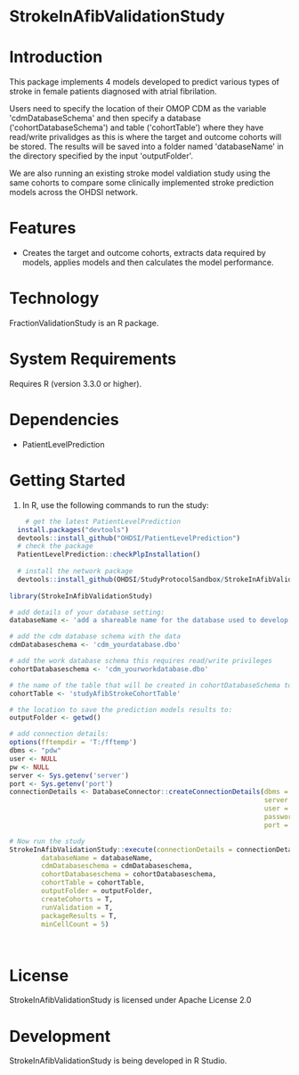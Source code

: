 StrokeInAfibValidationStudy
======================

  Introduction
============
  This package implements 4 models developed to predict various types of stroke in female patients diagnosed with atrial fibrilation.
  
  Users need to specify the location of their OMOP CDM as the variable 'cdmDatabaseSchema' and then specify a database ('cohortDatabaseSchema') and table ('cohortTable') where they have read/write privalidges as this is where the target and outcome cohorts will be stored.  The results will be saved into a folder named 'databaseName' in the directory specified by the input 'outputFolder'. 
  
  We are also running an existing stroke model valdiation study using the same cohorts to compare some clinically implemented stroke prediction  models across the OHDSI network.


Features
========
  - Creates the target and outcome cohorts, extracts data required by models, applies models and then calculates the model performance. 

Technology
==========
  FractionValidationStudy is an R package.

System Requirements
===================
  Requires R (version 3.3.0 or higher).

Dependencies
============
  * PatientLevelPrediction

Getting Started
===============
  1. In R, use the following commands to run the study:

```r
    # get the latest PatientLevelPrediction
  install.packages("devtools")
  devtools::install_github("OHDSI/PatientLevelPrediction")
  # check the package
  PatientLevelPrediction::checkPlpInstallation()
  
  # install the network package
  devtools::install_github(OHDSI/StudyProtocolSandbox/StrokeInAfibValidationStudy)
  
library(StrokeInAfibValidationStudy)

# add details of your database setting:
databaseName <- 'add a shareable name for the database used to develop the models'

# add the cdm database schema with the data
cdmDatabaseschema <- 'cdm_yourdatabase.dbo'

# add the work database schema this requires read/write privileges 
cohortDatabaseschema <- 'cdm_yourworkdatabase.dbo'

# the name of the table that will be created in cohortDatabaseSchema to hold the cohorts
cohortTable <- 'studyAfibStrokeCohortTable'

# the location to save the prediction models results to:
outputFolder <- getwd()

# add connection details:
options(fftempdir = 'T:/fftemp')
dbms <- "pdw"
user <- NULL
pw <- NULL
server <- Sys.getenv('server')
port <- Sys.getenv('port')
connectionDetails <- DatabaseConnector::createConnectionDetails(dbms = dbms,
                                                                server = server,
                                                                user = user,
                                                                password = pw,
                                                                port = port)

# Now run the study
StrokeInAfibValidationStudy::execute(connectionDetails = connectionDetails,
        databaseName = databaseName,
        cdmDatabaseschema = cdmDatabaseschema,
        cohortDatabaseschema = cohortDatabaseschema,
        cohortTable = cohortTable,
        outputFolder = outputFolder,
        createCohorts = T,
        runValidation = T,
        packageResults = T,
        minCellCount = 5)




```

License
=======
  StrokeInAfibValidationStudy is licensed under Apache License 2.0

Development
===========
  StrokeInAfibValidationStudy is being developed in R Studio.


